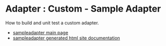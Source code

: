 # Adapter : Custom - Sample Adapter

How to build and unit test a custom adapter.

* [sampleadapter main page](src/site/markdown/index.md)
* [sampleadapter generated html site documentation](https://plord12.github.io/samples/10.4.0-SNAPSHOT/./adapter/custom/sampleadapter)
